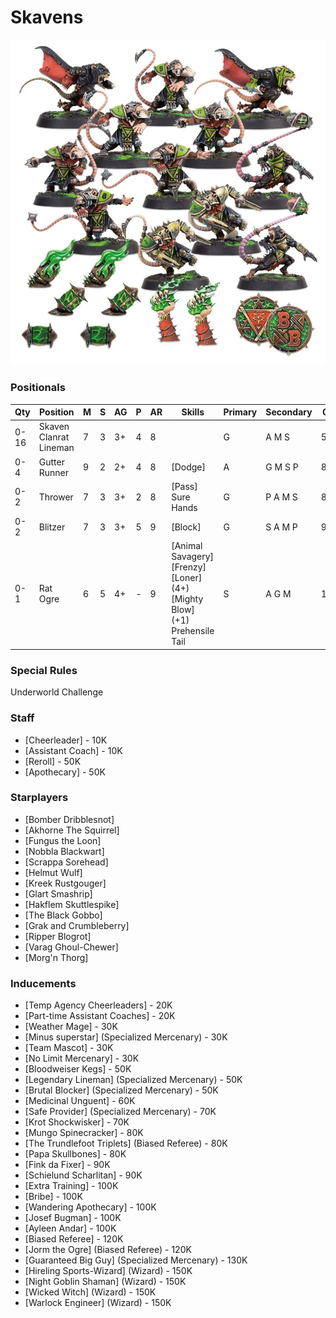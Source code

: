 ﻿# Skavens

![](../media/teams/BBSkavenTeamLead.jpg)

### Positionals

| Qty  | Position               | M | S | AG | P | AR | Skills                                                                                         | Primary | Secondary | Cost |
| ---- | ---------------------- | - | - | -- | - | -- | ---------------------------------------------------------------------------------------------- | ------- | --------- | ---- |
| 0-16 | Skaven Clanrat Lineman | 7 | 3 | 3+ | 4 | 8  |                                                                                                | G       | A M S     | 50K  |
| 0-4  | Gutter Runner          | 9 | 2 | 2+ | 4 | 8  | [Dodge]                                                                                        | A       | G M S P   | 85K  |
| 0-2  | Thrower                | 7 | 3 | 3+ | 2 | 8  | [Pass] <br /> Sure Hands                                                                         | G       | P A M S   | 85K  |
| 0-2  | Blitzer                | 7 | 3 | 3+ | 5 | 9  | [Block] <br />                                                                              | G       | S A M P   | 90K  |
| 0-1  | Rat Ogre               | 6 | 5 | 4+ | - | 9  | [Animal Savagery] <br /> [Frenzy] <br /> [Loner] (4+) <br /> [Mighty Blow] (+1) <br /> Prehensile Tail | S       | A G M     | 150K |

### Special Rules

Underworld Challenge

### Staff

* [Cheerleader] - 10K
* [Assistant Coach] - 10K
* [Reroll] - 50K
* [Apothecary]  - 50K

### Starplayers

* [Bomber Dribblesnot]    
* [Akhorne The Squirrel]  
* [Fungus the Loon]       
* [Nobbla Blackwart]      
* [Scrappa Sorehead]      
* [Helmut Wulf]           
* [Kreek Rustgouger]      
* [Glart Smashrip]        
* [Hakflem Skuttlespike]  
* [The Black Gobbo]       
* [Grak and Crumbleberry] 
* [Ripper Blogrot]        
* [Varag Ghoul-Chewer]    
* [Morg'n Thorg]          

### Inducements

* [Temp Agency Cheerleaders] - 20K
* [Part-time Assistant Coaches] - 20K
* [Weather Mage] - 30K
* [Minus superstar] (Specialized Mercenary) - 30K
* [Team Mascot] - 30K
* [No Limit Mercenary] - 30K
* [Bloodweiser Kegs] - 50K
* [Legendary Lineman] (Specialized Mercenary) - 50K
* [Brutal Blocker] (Specialized Mercenary) - 50K
* [Medicinal Unguent] - 60K
* [Safe Provider] (Specialized Mercenary) - 70K
* [Krot Shockwisker] - 70K
* [Mungo Spinecracker] - 80K
* [The Trundlefoot Triplets] (Biased Referee) - 80K
* [Papa Skullbones] - 80K
* [Fink da Fixer] - 90K
* [Schielund Scharlitan] - 90K
* [Extra Training] - 100K
* [Bribe] - 100K
* [Wandering Apothecary] - 100K
* [Josef Bugman] - 100K
* [Ayleen Andar] - 100K
* [Biased Referee] - 120K
* [Jorm the Ogre] (Biased Referee) - 120K
* [Guaranteed Big Guy] (Specialized Mercenary) - 130K
* [Hireling Sports-Wizard] (Wizard) - 150K
* [Night Goblin Shaman] (Wizard) - 150K
* [Wicked Witch] (Wizard) - 150K
* [Warlock Engineer] (Wizard) - 150K
